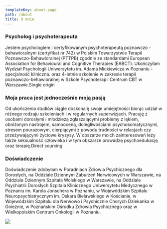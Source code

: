 ```yaml
---
templateKey: about-page
path: /about
title: O mnie
---
```

### Psycholog i psychoterapeuta

Jestem psychologiem i certyfikowanym psychoterapeutą poznawczo - behawioralnym (certyfikat nr 742) w Polskim Towarzystwie Terapii Poznawczo-Behawioralnej (PTTPB) zgodnie ze standardami European Association for Behavioural and Cognitive Therapies (EABCT). Ukończyłam Wydział Psychologii Uniwersytetu im. Adama Mickiewicza w Poznaniu - specjalność kliniczna. oraz 4-letnie szkolenie w zakresie terapii poznawczo-behawioralnej w Szkole Psychoterapii Centrum CBT w Warszawie.Single origin

### Moja praca jest jednocześnie moją pasją

Od ukończenia studiów ciągle doskonalę swoje umiejętności biorąc udział w różnego rodzaju szkoleniach i w regularnych superwizjach. Pracuję z osobami dorosłymi i młodzieżą zgłaszającymi problemy z lękiem, obniżonym nastrojem, samooceną, dolegliwościami psychosomatycznymi, stresem pourazowym, cierpiącymi z powodu trudności w relacjach czy przeżywającymi życiowe kryzysy. W obszarze moich zainteresowań leży także seksualność człowieka i w tym obszarze prowadzę psychoedukację oraz terapię.Direct sourcing

### Doświadczenie

Doświadczenie zdobyłam w Poradniach Zdrowia Psychicznego dla Dorosłych, na Oddziale Dziennym Zaburzeń Nerwicowych w Warszawie, na Oddziale Dziennym Szpitala Wolskiego w Warszawie, na  Oddziale Psychiatrii Dorosłych Szpitala Klinicznego Uniwersytetu Medycznego w Poznaniu im. Karola  Jonschera w Poznaniu, w Wojewódzkim Szpitalu Neuropsychiatrycznym  im. ​Oskara Bielawskiego w Kościanie, w Wojewódzkim Szpitalu dla Nerwowo i Psychicznie Chorych Dziekanka w Gnieźnie, w Poznańskim Ośrodku Zdrowia Psychicznego oraz w Wielkopolskim Centrum Onkologii w Poznaniu.

![](/img/zdj_about.jpg)